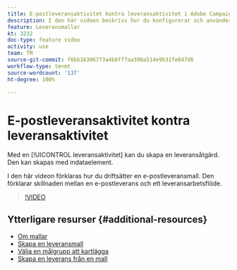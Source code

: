 ```yaml
---
title: E-postleveransaktivitet kontra leveransaktivitet i Adobe Campaign Classic
description: I den här videon beskrivs hur du konfigurerar och använder en leveransmall.
feature: Leveransmallar
kt: 3232
doc-type: feature video
activity: use
team: TM
source-git-commit: f6bb16306773a4b6ff7aa390a514e9b31fe047d6
workflow-type: tm+mt
source-wordcount: '137'
ht-degree: 100%

---
```



# E-postleveransaktivitet kontra leveransaktivitet

Med en [!UICONTROL leveransaktivitet] kan du skapa en leveransåtgärd. Den kan skapas med indataelement.

I den här videon förklaras hur du driftsätter en e-postleveransmall. Den förklarar skillnaden mellan en e-postleverans och ett leveransarbetsflöde.

>[!VIDEO](https://video.tv.adobe.com/v/24065?quality=12)

## Ytterligare resurser {#additional-resources}

* [Om mallar](https://experienceleague.adobe.com/docs/campaign-classic/using/sending-messages/using-delivery-templates/about-templates.html?lang=sv)
* [Skapa en leveransmall](https://experienceleague.adobe.com/docs/campaign-classic/using/sending-messages/using-delivery-templates/creating-a-delivery-template.html?lang=sv)
* [Välja en målgrupp att kartlägga](https://experienceleague.adobe.com/docs/campaign-classic/using/sending-messages/using-delivery-templates/selecting-a-target-mapping.html?lang=sv)
* [Skapa en leverans från en mall](https://experienceleague.adobe.com/docs/campaign-classic/using/sending-messages/using-delivery-templates/creating-a-delivery-from-a-template.html?lang=sv)
